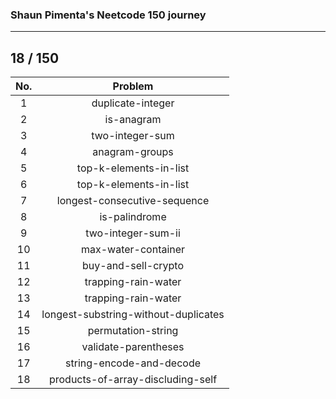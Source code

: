 ### Shaun Pimenta's Neetcode 150 journey
---

## 18 / 150

| No. | Problem           |
|:---:|:-----------------:|
| 1 | duplicate-integer |
| 2 | is-anagram |
| 3 | two-integer-sum |
| 4 | anagram-groups |
| 5 | top-k-elements-in-list |
| 6 | top-k-elements-in-list |
| 7 | longest-consecutive-sequence |
| 8 | is-palindrome |
| 9 | two-integer-sum-ii |
| 10 | max-water-container |
| 11 | buy-and-sell-crypto |
| 12 | trapping-rain-water |
| 13 | trapping-rain-water |
| 14 | longest-substring-without-duplicates |
| 15 | permutation-string |
| 16 | validate-parentheses |
| 17 | string-encode-and-decode |
| 18 | products-of-array-discluding-self |

